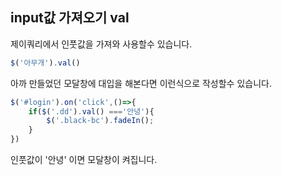 ## input값 가져오기 val

제이쿼리에서 인풋값을 가져와 사용할수 있습니다.

```js
$('아무개').val()
```

아까 만들었던 모달창에 대입을 해본다면 이런식으로 작성할수 있습니다.

```js
$('#login').on('click',()=>{
    if($('.dd').val() ==='안녕'){
        $('.black-bc').fadeIn();
    }
})
```

인풋값이 '안녕' 이면 모달창이 켜집니다.